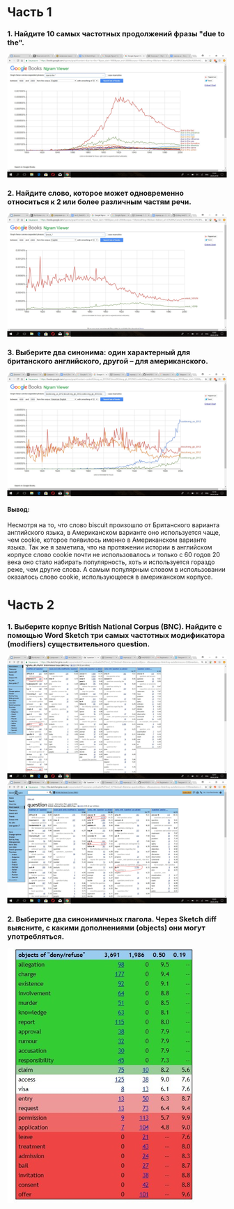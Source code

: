 # Часть 1
### 1. Найдите 10 самых частотных продолжений фразы "due to the". 
![](https://github.com/PanchenkoLisa/hw6/blob/master/w61egTsxkl0.jpg?raw=true)
### 2. Найдите слово, которое может одновременно относиться к 2 или более различным частям речи.
![](https://github.com/PanchenkoLisa/hw6/blob/master/YYEP5nUFMs4.jpg?raw=true)
### 3.  Выберите два синонима: один характерный для британского английского, другой – для американского.
![](https://github.com/PanchenkoLisa/hw6/blob/master/9Z-79Gn5yiU.jpg?raw=true)
#### Вывод: 
Несмотря на то, что слово biscuit произошло от Британского варианта английского языка, в Американском варианте оно используется чаще, чем cookie, которое появилось именно в Американском варианте языка. Так же я заметила, что на протяжении истории в английском корпусе слово cookie почти не использовалось и только с 60 годов 20 века оно стало набирать популярность, хоть и используется гораздо реже, чем другие слова. А самым популярным словом в использовании оказалось слово cookie, использующееся в американском корпусе.
# Часть 2
### 1. Выберите корпус British National Corpus (BNC). Найдите с помощью Word Sketch три самых частотных модификатора (modifiers) существительного question.
![](https://github.com/PanchenkoLisa/hw6/blob/master/InkedczKHYMa1o6k_LI.jpg?raw=true)
![](https://github.com/PanchenkoLisa/hw6/blob/master/Inkedi1QbaP7Zas8_LI.jpg?raw=true)
### 2. Выберите два синонимичных глагола. Через Sketch diff выясните, с какими дополнениями (objects) они могут употребляться.
![](https://github.com/PanchenkoLisa/hw6/blob/master/WlV2FbtxUnU.jpg?raw=true)
